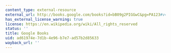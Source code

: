 ```yaml
---
content_type: external-resource
external_url: http://books.google.com/books?id=bB09g2PIGGwC&pg=PA123#v=onepage
has_external_license_warning: true
license: https://en.wikipedia.org/wiki/All_rights_reserved
status: ''
title: Google Books
uid: ad61974e-7d1b-4e96-b7e7-ad57b2d85633
wayback_url: ''
---
```

